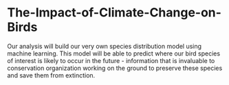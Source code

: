 # The-Impact-of-Climate-Change-on-Birds
Our analysis will  build our very own species distribution model using machine learning. This model will be able to predict where our bird species of interest is likely to occur in the future - information that is invaluable to conservation organization working on the ground to preserve these species and save them from extinction.
